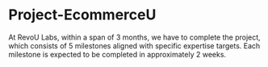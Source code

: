 # Project-EcommerceU
At RevoU Labs, within a span of 3 months, we have to complete the project, which consists of 5 milestones aligned with specific expertise targets. Each milestone is expected to be completed in approximately 2 weeks.
